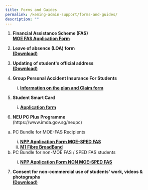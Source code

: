 ```yaml
---
title: Forms and Guides
permalink: /keming-admin-support/forms-and-guides/
description: ""
---
```

<ol>
<li><strong>Financial Assistance Scheme (FAS)</strong>
<div><a href="/files/MOE%20FAS%20Application%20Form%20(30%20Sep%202020)%20final.pdf" target="_blank" rel="noopener"><strong>MOE FAS Application Form</strong></a></div>
</li>
</ol>
<ol start="2">
<li><strong>Leave of absence (LOA) form</strong>
<div><a href="/files/LOA%20form%2001_01_2013.pdf" target="_blank" rel="noopener"><strong>(Download)</strong></a></div>
</li>
</ol>
<ol start="3">
<li><strong>Updating of student's official address</strong>
<div><a href="/files/change%20of%20address.pdf" target="_blank" rel="noopener"><strong>(Download)</strong></a></div>
</li>
</ol>
<ol start="4">
<li><strong>Group Personal Accident Insurance For Students</strong></li>
<ol type="i">
<li><a href="https://studentgpa.incomegroupins.com.sg/#/" target="_blank" rel="noopener"><strong>Information on the plan and Claim form</strong></a></li>
</ol>
</ol>
<ol start="5">
<li><strong>Student Smart Card</strong></li>
<ol type="i">
<li><a href="/files/Appendix%20D_appln%20for%20SSC_MOE%20SCH_Nov%2015.pdf" target="_blank" rel="noopener"><strong>Application form</strong></a></li>
</ol>
</ol>
<ol start="6">
<li><strong>NEU PC Plus Programme</strong></li>(https://www.imda.gov.sg/neupc)
</ol>
<ol type="a">
<li>PC Bundle for MOE-FAS Recipients </li>
<ol type="i">

<li><a href="/files/Neupc/NPP-Application-Form-for-MOE-SPED-FAS.pdf" target=""><strong>NPP Application Form MOE-SPED FAS</strong></a></li>
<li><a href="/files/Neupc/NEU%20PC%20Plus%20IMDA%20FBB%20Svc%20Appl%202023.pdf" target="_blank" rel="noopener"><strong>M1 Fibre BroadBand</strong></a></li>
</ol>
<li>PC Bundle for non-MOE FAS / SPED FAS students </li>
<ol type="i">
<li><a href="/files/Neupc/NPP-Application-Form-for-NON-MOE-SPED-FAS.pdf" target=""><strong>NPP Application Form NON MOE-SPED FAS</strong></a></li>
</ol>
</ol>
<ol start="7">
<li><strong>Consent for non-commercial use of students' work, videos &amp; photographs</strong>
<div><a href="/files/CONSENT_work_photo_cleared.pdf" target="_blank" rel="noopener"><strong>(Download)</strong></a></div>
</li>
</ol>
